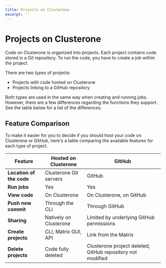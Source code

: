 ```yaml
---
title: Projects on Clusterone
excerpt: ''
---
```


# Projects on Clusterone

Code on Clusterone is organized into projects. Each project contains code stored in a Git repository. To run the code, you have to create a job within the project.

There are two types of projects:

* Projects with code hosted on Clusterone
* Projects linking to a GitHub repository

Both types are used in the same way when creating and running jobs. However, there are a few differences regarding the functions they support. See the table below for a list of the differences.

## Feature Comparison

To make it easier for you to decide if you should host your code on Clusterone or GitHub, here's a table comparing the available features for each type of project.

| **Feature** | **Hosted on Clusterone** | **GitHub** |
| --- | --- | --- |
| **Location of the code** | Clusterone Git servers | GitHub |
| **Run jobs** | Yes | Yes |
| **View code** | On Clusterone | On Clusterone, on GitHub |
| **Push new commit** | Through the CLI | Through GitHub |
| **Sharing** | Natively on Clusterone | Limited by underlying GitHub permissions |
| **Create projects** | CLI, Matrix GUI, API | Link from the Matrix |
| **Delete projects** | Code fully deleted | Clusterone project deleted, GitHub repository not modified |

